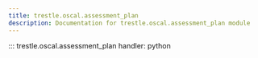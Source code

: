 ```yaml
---
title: trestle.oscal.assessment_plan
description: Documentation for trestle.oscal.assessment_plan module
---
```

::: trestle.oscal.assessment_plan
handler: python
